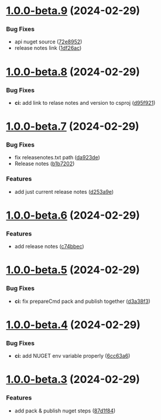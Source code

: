 # [1.0.0-beta.9](https://github.com/vicentemg/hexagonal-arch/compare/v1.0.0-beta.8...v1.0.0-beta.9) (2024-02-29)


### Bug Fixes

* api nuget source ([72e8952](https://github.com/vicentemg/hexagonal-arch/commit/72e8952928989657549499a47c97653b4b05ff23))
* release notes link ([1df26ac](https://github.com/vicentemg/hexagonal-arch/commit/1df26ac331a2616f4b031fcb203ec34ffae1bc13))

# [1.0.0-beta.8](https://github.com/vicentemg/hexagonal-arch/compare/v1.0.0-beta.7...v1.0.0-beta.8) (2024-02-29)


### Bug Fixes

* **ci:** add link to relase notes and version to csproj ([d95f921](https://github.com/vicentemg/hexagonal-arch/commit/d95f92188d670dcd5cec037044a4e9f6bc42288d))

# [1.0.0-beta.7](https://github.com/vicentemg/hexagonal-arch/compare/v1.0.0-beta.6...v1.0.0-beta.7) (2024-02-29)


### Bug Fixes

* fix releasenotes.txt path ([da923de](https://github.com/vicentemg/hexagonal-arch/commit/da923de389c706e0f83395afe2dce6d9d32d0b2d))
* Release notes ([b1b7202](https://github.com/vicentemg/hexagonal-arch/commit/b1b7202ac38613aa9eb81117a9064a3792ed9770))


### Features

* add just current release notes ([d253a9e](https://github.com/vicentemg/hexagonal-arch/commit/d253a9ecaa6c362c1e5ce224282e1f71dd225f0a))

# [1.0.0-beta.6](https://github.com/vicentemg/hexagonal-arch/compare/v1.0.0-beta.5...v1.0.0-beta.6) (2024-02-29)


### Features

* add release notes ([c74bbec](https://github.com/vicentemg/hexagonal-arch/commit/c74bbec56e4860e4fd7a53dfa8f3b9e404596ace))

# [1.0.0-beta.5](https://github.com/vicentemg/hexagonal-arch/compare/v1.0.0-beta.4...v1.0.0-beta.5) (2024-02-29)


### Bug Fixes

* **ci:** fix prepareCmd pack and publish together ([d3a38f3](https://github.com/vicentemg/hexagonal-arch/commit/d3a38f3903439721412702c8d0df3536372f1b53))

# [1.0.0-beta.4](https://github.com/vicentemg/hexagonal-arch/compare/v1.0.0-beta.3...v1.0.0-beta.4) (2024-02-29)


### Bug Fixes

* **ci:** add NUGET env variable properly ([6cc63a6](https://github.com/vicentemg/hexagonal-arch/commit/6cc63a66d9724289e742a558bbf3ccafadc8c9a2))

# [1.0.0-beta.3](https://github.com/vicentemg/hexagonal-arch/compare/v1.0.0-beta.2...v1.0.0-beta.3) (2024-02-29)


### Features

* add pack & publish nuget steps ([87d1f84](https://github.com/vicentemg/hexagonal-arch/commit/87d1f84fca558f51b959f71173361357a3d2a47f))
